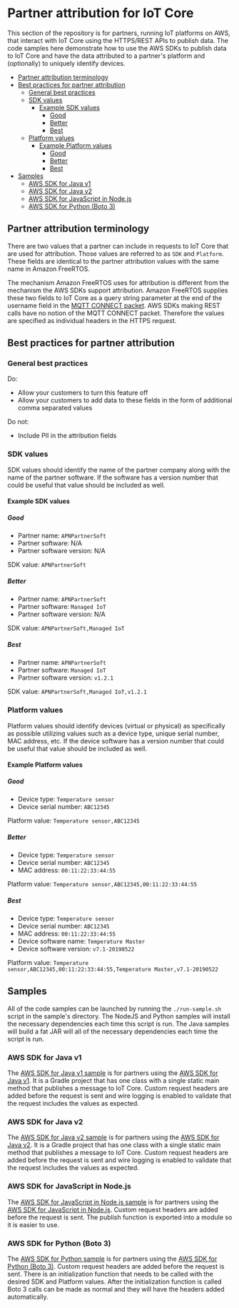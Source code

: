 # Partner attribution for IoT Core

This section of the repository is for partners, running IoT platforms on AWS, that interact with IoT Core using the HTTPS/REST APIs to publish data. The code samples here demonstrate how to use the AWS SDKs to publish data to IoT Core and have the data attributed to a partner's platform and (optionally) to uniquely identify devices.

<!-- toc -->

- [Partner attribution terminology](#partner-attribution-terminology)
- [Best practices for partner attribution](#best-practices-for-partner-attribution)
  * [General best practices](#general-best-practices)
  * [SDK values](#sdk-values)
    + [Example SDK values](#example-sdk-values)
      - [Good](#good)
      - [Better](#better)
      - [Best](#best)
  * [Platform values](#platform-values)
    + [Example Platform values](#example-platform-values)
      - [Good](#good-1)
      - [Better](#better-1)
      - [Best](#best-1)
- [Samples](#samples)
  * [AWS SDK for Java v1](#aws-sdk-for-java-v1)
  * [AWS SDK for Java v2](#aws-sdk-for-java-v2)
  * [AWS SDK for JavaScript in Node.js](#aws-sdk-for-javascript-in-nodejs)
  * [AWS SDK for Python (Boto 3)](#aws-sdk-for-python-boto-3)

<!-- tocstop -->

## Partner attribution terminology

There are two values that a partner can include in requests to IoT Core that are used for attribution. Those values are referred to as `SDK` and `Platform`. These fields are identical to the partner attribution values with the same name in Amazon FreeRTOS.

The mechanism Amazon FreeRTOS uses for attribution is different from the mechanism the AWS SDKs support attribution. Amazon FreeRTOS supplies these two fields to IoT Core as a query string parameter at the end of the username field in the [MQTT CONNECT packet](http://docs.oasis-open.org/mqtt/mqtt/v3.1.1/os/mqtt-v3.1.1-os.html#_Toc398718028). AWS SDKs making REST calls have no notion of the MQTT CONNECT packet. Therefore the values are specified as individual headers in the HTTPS request.

## Best practices for partner attribution

### General best practices

Do:
- Allow your customers to turn this feature off
- Allow your customers to add data to these fields in the form of additional comma separated values

Do not:
- Include PII in the attribution fields

### SDK values

SDK values should identify the name of the partner company along with the name of the partner software. If the software has a version number that could be useful that value should be included as well.

#### Example SDK values

##### Good

- Partner name: `APNPartnerSoft`
- Partner software: N/A
- Partner software version: N/A

SDK value: `APNPartnerSoft`

##### Better

- Partner name: `APNPartnerSoft`
- Partner software: `Managed IoT`
- Partner software version: N/A

SDK value: `APNPartnerSoft,Managed IoT`

##### Best

- Partner name: `APNPartnerSoft`
- Partner software: `Managed IoT`
- Partner software version: `v1.2.1`

SDK value: `APNPartnerSoft,Managed IoT,v1.2.1`

### Platform values

Platform values should identify devices (virtual or physical) as specifically as possible utilizing values such as a device type, unique serial number, MAC address, etc. If the device software has a version number that could be useful that value should be included as well.

#### Example Platform values

##### Good

- Device type: `Temperature sensor`
- Device serial number: `ABC12345`

Platform value: `Temperature sensor,ABC12345`

##### Better

- Device type: `Temperature sensor`
- Device serial number: `ABC12345`
- MAC address: `00:11:22:33:44:55`

Platform value: `Temperature sensor,ABC12345,00:11:22:33:44:55`

##### Best

- Device type: `Temperature sensor`
- Device serial number: `ABC12345`
- MAC address: `00:11:22:33:44:55`
- Device software name: `Temperature Master`
- Device software version: `v7.1-20190522`

Platform value: `Temperature sensor,ABC12345,00:11:22:33:44:55,Temperature Master,v7.1-20190522`

## Samples 

All of the code samples can be launched by running the `./run-sample.sh` script in the sample's directory. The NodeJS and Python samples will install the necessary dependencies each time this script is run. The Java samples will build a fat JAR will all of the necessary dependencies each time the script is run.

### AWS SDK for Java v1

The [AWS SDK for Java v1 sample](./java-v1-sdk) is for partners using the [AWS SDK for Java v1](https://github.com/aws/aws-sdk-java). It is a Gradle project that has one class with a single static main method that publishes a message to IoT Core. Custom request headers are added before the request is sent and wire logging is enabled to validate that the request includes the values as expected.

### AWS SDK for Java v2

The [AWS SDK for Java v2 sample](./java-v2-sdk) is for partners using the [AWS SDK for Java v2](https://github.com/aws/aws-sdk-java-v2). It is a Gradle project that has one class with a single static main method that publishes a message to IoT Core. Custom request headers are added before the request is sent and wire logging is enabled to validate that the request includes the values as expected.

### AWS SDK for JavaScript in Node.js

The [AWS SDK for JavaScript in Node.js sample](./nodejs) is for partners using the [AWS SDK for JavaScript in Node.js](https://github.com/aws/aws-sdk-js). Custom request headers are added before the request is sent. The publish function is exported into a module so it is easier to use.

### AWS SDK for Python (Boto 3)

The [AWS SDK for Python sample](./python) is for partners using the [AWS SDK for Python (Boto 3)](https://github.com/boto/boto3). Custom request headers are added before the request is sent. There is an initialization function that needs to be called with the desired SDK and Platform values. After the initialization function is called Boto 3 calls can be made as normal and they will have the headers added automatically.

